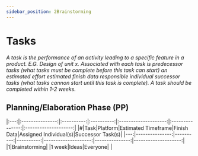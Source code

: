 ```yaml
---
sidebar_position: 2Brainstorming
---
```


# Tasks
_A task is the performance of an activity leading to a specific feature in a product. E.G. Design of unit x. Associated with each task is predecessor tasks (what tasks must be complete before this task can start) an estimated effort estimated finish data responsible individual successor tasks (what tasks cannon start until this task is complete). A task should be completed within 1-2 weeks._

## Planning/Elaboration Phase (PP)
|:---:|:---------------:|:----------:|:----------:|:--------------------:|:---------------:|:--------------------:|
|#|Task|Platform|Estimated Timeframe|Finish Data|Assigned Individual(s)|Successor Task(s)|
|---:|---------------:|----------:|----------:|--------------------:|---------------:|--------------------:|
|1|Brainstorming| |1 week|Ideas|Everyone| |

